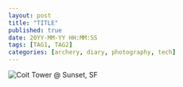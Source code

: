 ```yaml
---
layout: post
title: "TITLE"
published: true
date: 20YY-MM-YY HH:MM:SS
tags: [TAG1, TAG2]
categories: [archery, diary, photography, tech]
---
```

![Coit Tower @ Sunset, SF](
https://lh3.googleusercontent.com/dFzyE9qnXPjpiIWjvqVKaGjyKdVDGJdEzW1QTFkpQVLeErKhEX0Hf6oVgm90vKQRZYIqIqG_v7SgTWhS9fkv5bGq6kWoIui3vSPqybOaQtZfYzwV8sfIY68bjarjPwdDjcmrhXhRIGUPUXSJQABNztExjm5RLo_oagTGe5VFKRtk6W1NrjM9trrdSIHAiRknYoCda_4lWDGubBDQenZJvtDnG2_PaDPpr37lzKi7BnsAtcrwOPDascFsrwVqrcEbPM2SxfwE1J-6oRHx-PPAy190FpZQvgqjYFkXw8srZWNCe-aO82iKJV4YJgC9aNVPAoJXPFZuiKR7tL5kwy9C1GACWFq7JNlUydSmnY8j9uLDipbiEbKo_yZaSOIik-nKI6NxGuxeRYNxaSEaJtWRspu30PiCrCjagj3XJ6nLqgqiH8oqSTK6omnlKEMrMKbKJeaBs2lO0TE6YCFUu7al-cntUzCrMR_7yfxjopbElPjPcYD8MvZxYGtkb5qHsn6uGTC8n379Sf-QEiaKL1jNi1orNA_S4oZNsJ1uN_Z68du0GBMDqyETbleu4OaO_7BAPpcJ6QrO5KRE6y1iHwhI8OA1BbX7haeZ2INe0g0uBGtecPY1xGjWRV0z3zASQqV92XeddsueX9-8m_nLSIwvO1C0pZigdKL5ItUoX6zIy8h5pU4Vb0CqWMTfPwQ3mBJ4TXpiTNKCWHWpErGGhdtkrMwQ2mW8buNmLtU_0WHdJiY1v0H5VQ=w1530-h862-no)

